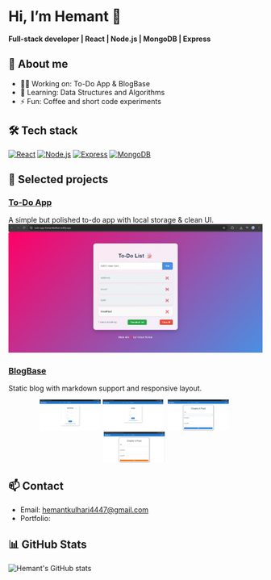 # Hi, I’m Hemant 👋

**Full-stack developer | React | Node.js | MongoDB | Express**

## 🔭 About me
- 👨‍💻 Working on: To-Do App & BlogBase
- 🌱 Learning: Data Structures and Algorithms
- ⚡ Fun: Coffee and short code experiments

## 🛠 Tech stack
[![React](https://img.shields.io/badge/React-20232A?style=for-the-badge&logo=react&logoColor=61DAFB)](https://react.dev/)
[![Node.js](https://img.shields.io/badge/Node.js-339933?style=for-the-badge&logo=node-dot-js&logoColor=white)](https://nodejs.org/)
[![Express](https://img.shields.io/badge/Express.js-404D59?style=for-the-badge)](https://expressjs.com/)
[![MongoDB](https://img.shields.io/badge/MongoDB-4EA94B?style=for-the-badge&logo=mongodb&logoColor=white)](https://www.mongodb.com/)


## 🚀 Selected projects
### [To-Do App](https://github.com/hemantkulhari1/To-Do-App)  
A simple but polished to-do app with local storage & clean UI.  
<img src="images/todo-app-UI.png" alt="To-Do App UI" width="600">

### [BlogBase](https://github.com/hemantkulhari1/BlogBase)  
Static blog with markdown support and responsive layout.
<div align="center">
  <img src="images/UI Images/userRegister.png" alt="User Register page" width="24%">
  <img src="images/UI Images/userLogin.png" alt="User Login page" width="24%" style="padding-right:5px;">
  <img src="images/UI Images/createBlog.png" alt="Create Blog page" width="24%" style="padding-right:5px;">
  <img src="images/UI Images/updateBlog.png" alt="Update Blog page" width="24%" style="padding-right:5px;">
</div>

## 📫 Contact
- Email: hemantkulhari4447@gmail.com
- Portfolio: 

## 📊 GitHub Stats
![Hemant's GitHub stats](https://github-readme-stats.vercel.app/api?username=hemantkulhari1&show_icons=true&theme=dark)
